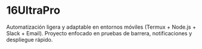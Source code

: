 # 16UltraPro

Automatización ligera y adaptable en entornos móviles (Termux + Node.js + Slack + Email). Proyecto enfocado en pruebas de barrera, notificaciones y despliegue rápido.

